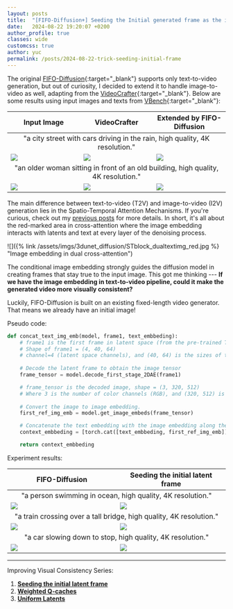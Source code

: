 ```yaml
---
layout: posts
title:  "[FIFO-Diffusion+] Seeding the Initial generated frame as the image embedding"
date:   2024-08-22 19:20:07 +0200
author_profile: true
classes: wide
customcss: true
author: yuc
permalink: /posts/2024-08-22-trick-seeding-initial-frame
---
```


The original [FIFO-Diffusion](https://github.com/jjihwan/FIFO-Diffusion_public){:target="_blank"} supports only text-to-video generation, but out of curiosity, I decided to extend it to handle image-to-video as well, adapting from the [VideoCrafter](https://github.com/AILab-CVC/VideoCrafter){:target="_blank"}. Below are some results using input images and texts from [VBench](https://github.com/Vchitect/VBench?tab=readme-ov-file){:target="_blank"}:


<table class="center">
<thead>
    <tr>
        <th>Input Image</th>
        <th>VideoCrafter</th>
        <th>Extended by FIFO-Diffusion</th>
    </tr>
</thead>
<tbody>
<tr><td style="text-align:center;" colspan="3">"a city street with cars driving in the rain, high quality, 4K resolution."</td></tr>
<tr>
    <td width="33%"><img src="/assets/imgs/a_city_street_with_cars_driving_in_the_rain/512x.jpg"/></td>
    <td width="33%"><img src="/assets/imgs/a_city_street_with_cars_driving_in_the_rain/origin.gif"/></td>
    <td width="33%"><img src="/assets/imgs/a_city_street_with_cars_driving_in_the_rain/fifo.gif"/></td>
</tr>
<tr><td style="text-align:center;" colspan="3">"an older woman sitting in front of an old building, high quality, 4K resolution."</td></tr>
<tr>
    <td width="33%"><img src="/assets/imgs/an_older_woman_sitting_in_front_of_an_old_building/512x.jpg"/></td>
    <td width="33%"><img src="/assets/imgs/an_older_woman_sitting_in_front_of_an_old_building/origin.gif"/></td>
    <td width="33%"><img src="/assets/imgs/an_older_woman_sitting_in_front_of_an_old_building/fifo.gif"/></td>
</tr>
</tbody>
</table>

The main difference between text-to-video (T2V) and image-to-video (I2V) generation lies in the Spatio-Temporal Attention Mechanisms. If you're curious, check out my [previous posts]((/posts/2024-08-19-3d-u-net-in-video-diffusion-modelse#spatio-temporal-attention-mechanisms){:target="_blank"}) for more details. In short, it's all about the red-marked area in cross-attention where the image embedding interacts with latents and text at every layer of the denoising process. 

![]({% link /assets/imgs/3dunet_diffusion/STblock_dualtextimg_red.jpg %} "Image embedding in dual cross-attention")

The conditional image embedding strongly guides the diffusion model in creating frames that stay true to the input image. This got me thinking --- **If we have the image embedding in text-to-video pipeline, could it make the generated video more visually consistent?** 

Luckily, FIFO-Diffusion is built on an existing fixed-length video generator. That means we already have an initial image!

Pseudo code:
```python
def concat_text_img_emb(model, frame1, text_embbeding):
    # frame1 is the first frame in latent space (from the pre-trained T2V model)
    # Shape of frame1 = (4, 40, 64)
    # channel=4 (latent space channels), and (40, 64) is the sizes of the feature map
    
    # Decode the latent frame to obtain the image tensor
    frame_tensor = model.decode_first_stage_2DAE(frame1)

    # frame_tensor is the decoded image, shape = (3, 320, 512)
    # Where 3 is the number of color channels (RGB), and (320, 512) is the pixel resolution
    
    # Convert the image to image embedding.
    first_ref_img_emb = model.get_image_embeds(frame_tensor)

    # Concatenate the text embedding with the image embedding along the embedding dimension
    context_embbeding = [torch.cat([text_embbeding, first_ref_img_emb])]

    return context_embbeding
```

Experiment results:
<table class="center">
<thead>
    <tr>
        <th>FIFO-Diffusion</th>
        <th>Seeding the initial latent frame</th>
    </tr>
</thead>
<tbody>
<!-- <tr><td style="text-align:center;" colspan="2">"an older woman sitting in front of an old building, high quality, 4K resolution."</td></tr>
<tr>
    <td width="33%"><img src="/assets/imgs/an_older_woman_sitting_in_front_of_an_old_building/fifo.gif"/></td>
    <td width="33%"><img src="/assets/imgs/an_older_woman_sitting_in_front_of_an_old_building/t2v_cohe.gif"/></td>
</tr> -->
<tr><td style="text-align:center;" colspan="2">"a person swimming in ocean, high quality, 4K resolution."</td></tr>
<tr>
    <td width="33%"><img src="/assets/imgs/a_person_swimming_in_ocean/fifo_origin.gif"/></td>
    <td width="33%"><img src="/assets/imgs/a_person_swimming_in_ocean/t2v_cohe.gif"/></td>
</tr>
<tr><td style="text-align:center;" colspan="2">"a train crossing over a tall bridge, high quality, 4K resolution."</td></tr>
<tr>
    <td width="33%"><img src="/assets/imgs/a_train_crossing_over_a_tall_bridge/fifo.gif"/></td>
    <td width="33%"><img src="/assets/imgs/a_train_crossing_over_a_tall_bridge/t2v_cohe.gif"/></td>
</tr>
<tr><td style="text-align:center;" colspan="2">"a car slowing down to stop, high quality, 4K resolution."</td></tr>
<tr>
    <td width="33%"><img src="/assets/imgs/a_car_slowing_down_to_stop/fifo.gif"/></td>
    <td width="33%"><img src="/assets/imgs/a_car_slowing_down_to_stop/t2v_cohe.gif"/></td>
</tr>
</tbody>
</table>


---

Improving Visual Consistency Series:

1. **[Seeding the initial latent frame](/posts/2024-08-22-trick-seeding-initial-frame)**
2. **[Weighted Q-caches](/posts/2024-08-24-trick-weighted-q-caches)**
3. **[Uniform Latents](/posts/2024-08-27-trick-uniform-latent)**